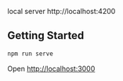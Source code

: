 local server http://localhost:4200

## Getting Started
```bash
npm run serve
```
Open [http://localhost:3000](http://localhost:3000)